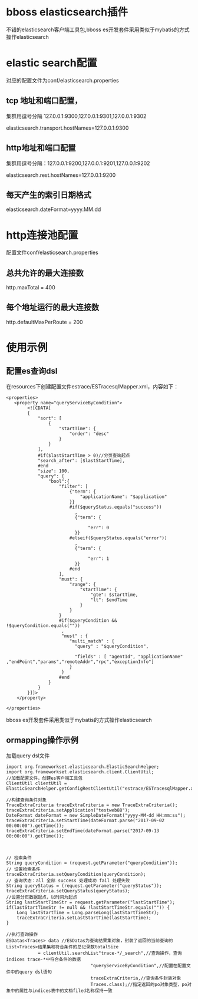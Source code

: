 # bboss elasticsearch插件
不错的elasticsearch客户端工具包,bboss es开发套件采用类似于mybatis的方式操作elasticsearch
# elastic search配置
对应的配置文件为conf/elasticsearch.properties

## tcp 地址和端口配置，
集群用逗号分隔
127.0.0.1:9300,127.0.0.1:9301,127.0.0.1:9302

elasticsearch.transport.hostNames=127.0.0.1:9300

## http地址和端口配置
集群用逗号分隔：127.0.0.1:9200,127.0.0.1:9201,127.0.0.1:9202

elasticsearch.rest.hostNames=127.0.0.1:9200

## 每天产生的索引日期格式
elasticsearch.dateFormat=yyyy.MM.dd

# http连接池配置
配置文件conf/elasticsearch.properties

## 总共允许的最大连接数
http.maxTotal = 400

## 每个地址运行的最大连接数
http.defaultMaxPerRoute = 200

# 使用示例

## 配置es查询dsl
在resources下创建配置文件estrace/ESTracesqlMapper.xml，内容如下：
```
<properties>
   <property name="queryServiceByCondition">
        <![CDATA[
        {
            "sort": [
                {
                    "startTime": {
                        "order": "desc"
                    }
                }
            ],
            #if($lastStartTime > 0)//分页查询起点
            "search_after": [$lastStartTime],
            #end
            "size": 100,
            "query": {
                "bool":{
                    "filter": [
                        {"term": {
                            "applicationName": "$application"
                        }}
                        #if($queryStatus.equals("success"))
                          ,
                          {"term": {

                               "err": 0
                          }}
                        #elseif($queryStatus.equals("error"))
                          ,
                          {"term": {

                               "err": 1
                          }}
                        #end
                    ],
                    "must": {
                        "range": {
                            "startTime": {
                                "gte": $startTime,
                                "lt": $endTime
                            }
                        }
                    }
                    #if($queryCondition && !$queryCondition.equals(""))
                     ,
                     "must" : {
                        "multi_match" : {
                          "query" : "$queryCondition",

                          "fields" : [ "agentId", "applicationName" ,"endPoint","params","remoteAddr","rpc","exceptionInfo"]
                        }
                     }
                    #end
                }
            }
        }]]>
    </property>

</properties>
```
bboss es开发套件采用类似于mybatis的方式操作elasticsearch

## ormapping操作示例
加载query dsl文件

```
import org.frameworkset.elasticsearch.ElasticSearchHelper;
import org.frameworkset.elasticsearch.client.ClientUtil;
//加载配置文件，创建es客户端工具包
ClientUtil clientUtil = ElasticSearchHelper.getConfigRestClientUtil("estrace/ESTracesqlMapper.xml");

//构建查询条件对象
TraceExtraCriteria traceExtraCriteria = new TraceExtraCriteria();
traceExtraCriteria.setApplication("testweb88");
DateFormat dateFormat = new SimpleDateFormat("yyyy-MM-dd HH:mm:ss");
traceExtraCriteria.setStartTime(dateFormat.parse("2017-09-02 00:00:00").getTime());
traceExtraCriteria.setEndTime(dateFormat.parse("2017-09-13 00:00:00").getTime());



// 检索条件
String queryCondition = (request.getParameter("queryCondition"));
// 设置检索条件
traceExtraCriteria.setQueryCondition(queryCondition);
// 查询状态：all 全部 success 处理成功 fail 处理失败
String queryStatus = (request.getParameter("queryStatus"));
traceExtraCriteria.setQueryStatus(queryStatus);
//设置分页数据起点，以时间为起点
String lastStartTimeStr = request.getParameter("lastStartTime");
if(lastStartTimeStr != null && !lastStartTimeStr.equals("")) {
	Long lastStartTime = Long.parseLong(lastStartTimeStr);
	traceExtraCriteria.setLastStartTime(lastStartTime);
}

//执行查询操作
ESDatas<Traces> data //ESDatas为查询结果集对象，封装了返回的当前查询的List<Traces>结果集和符合条件的总记录数totalSize
			= clientUtil.searchList"trace-*/_search",//查询操作，查询indices trace-*中符合条件的数据
								"queryServiceByCondition",//配置在配置文件中的query dsl语句
								traceExtraCriteria,//查询条件封装对象
								Traces.class);//指定返回的po对象类型，po对象中的属性与indices表中的文档filed名称保持一致

```

